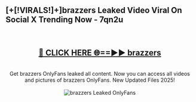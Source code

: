 <h2>[+[!VIRALS!]+]brazzers Leaked Video Viral On Social X Trending Now - 7qn2u</h2>
<br>
<div align="center">
<h2><a href="https://libra.edu.pl?brazzers" rel="nofollow">🔴 CLICK HERE 🌐==►► brazzers</a></h2>
<br>
Get brazzers OnlyFans leaked all content. Now you can access all videos and pictures of brazzers OnlyFans. New Updated Files 2025!
<br>
<br>
<a href="https://libra.edu.pl?brazzers" rel="nofollow" data-target="animated-image.originalLink"><img src="https://i.ibb.co.com/WyWwxjT/player-gif2.gif" alt="brazzers Leaked OnlyFans" style="max-width: 100%; display: inline-block;" data-target="animated-image.originalImage"></a>
</div>
<br>